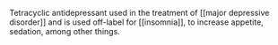Tetracyclic antidepressant used in the treatment of [[major depressive disorder]] and is used off-label for [[insomnia]], to increase appetite, sedation, among other things.